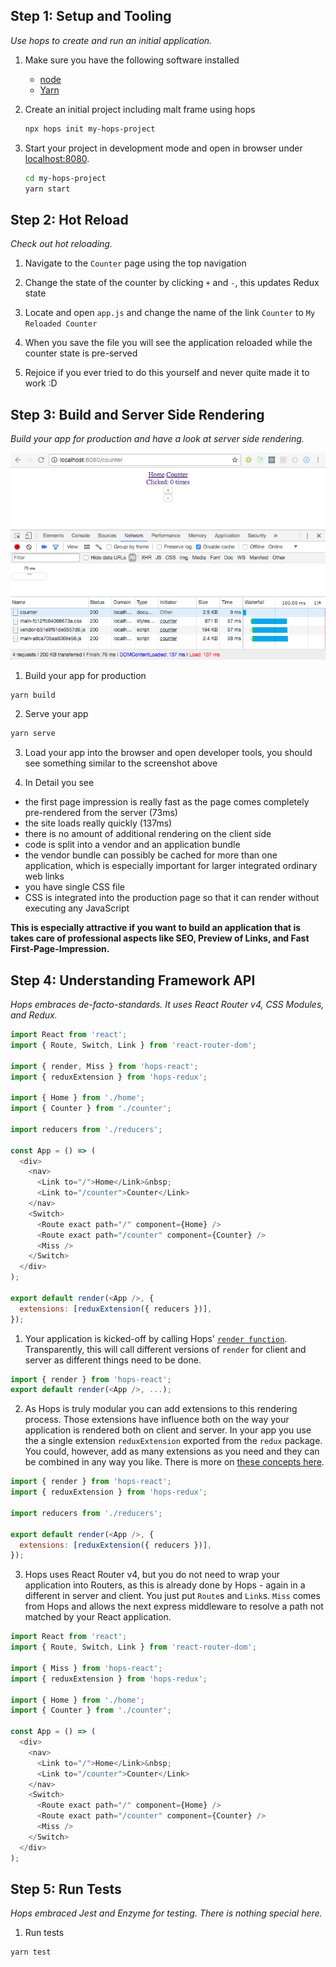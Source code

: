 ## Step 1: Setup and Tooling

_Use hops to create and run an initial application._

1. Make sure you have the following software installed

   * [node](https://nodejs.org)
   * [Yarn](https://yarnpkg.com/lang/en/docs/install/)

2. Create an initial project including malt frame using hops

   ```sh
   npx hops init my-hops-project
   ```

3. Start your project in development mode and open in browser under [localhost:8080](http://localhost:8080/).
   ```sh
   cd my-hops-project
   yarn start
   ```

## Step 2: Hot Reload

_Check out hot reloading._

1. Navigate to the `Counter` page using the top navigation

2. Change the state of the counter by clicking `+` and `-`, this updates Redux state

3. Locate and open `app.js` and change the name of the link `Counter` to `My Reloaded Counter`

4. When you save the file you will see the application reloaded while the counter state is pre-served

5. Rejoice if you ever tried to do this yourself and never quite made it to work :D

## Step 3: Build and Server Side Rendering

_Build your app for production and have a look at server side rendering._

![Screenshot of Production Build App](./screenshot-counter-serve.png)

1. Build your app for production

```sh
yarn build
```

2. Serve your app

```sh
yarn serve
```

3. Load your app into the browser and open developer tools, you should see something similar to the screenshot above

4. In Detail you see

* the first page impression is really fast as the page comes completely pre-rendered from the server (73ms)
* the site loads really quickly (137ms)
* there is no amount of additional rendering on the client side
* code is split into a vendor and an application bundle
* the vendor bundle can possibly be cached for more than one application, which is especially important for larger integrated ordinary web links
* you have single CSS file
* CSS is integrated into the production page so that it can render without executing any JavaScript

**This is especially attractive if you want to build an application that is takes care of professional aspects like SEO, Preview of Links, and Fast First-Page-Impression.**

## Step 4: Understanding Framework API

_Hops embraces de-facto-standards. It uses React Router v4, CSS Modules, and Redux._

```javascript
import React from 'react';
import { Route, Switch, Link } from 'react-router-dom';

import { render, Miss } from 'hops-react';
import { reduxExtension } from 'hops-redux';

import { Home } from './home';
import { Counter } from './counter';

import reducers from './reducers';

const App = () => (
  <div>
    <nav>
      <Link to="/">Home</Link>&nbsp;
      <Link to="/counter">Counter</Link>
    </nav>
    <Switch>
      <Route exact path="/" component={Home} />
      <Route exact path="/counter" component={Counter} />
      <Miss />
    </Switch>
  </div>
);

export default render(<App />, {
  extensions: [reduxExtension({ reducers })],
});
```

1. Your application is kicked-off by calling Hops' [`render function`](../packages/react/README.md##renderreactelement-config). Transparently, this will call different versions of `render` for client and server as different things need to be done.

```javascript
import { render } from 'hops-react';
export default render(<App />, ...);
```

2. As Hops is truly modular you can add extensions to this rendering process. Those extensions have influence both on the way your application is rendered both on client and server. In your app you use the a single extension `reduxExtension` exported from the `redux` package. You could, however, add as many extensions as you need and they can be combined in any way you like. There is more on [these concepts here](./concepts.md).

```javascript
import { render } from 'hops-react';
import { reduxExtension } from 'hops-redux';

import reducers from './reducers';

export default render(<App />, {
  extensions: [reduxExtension({ reducers })],
});
```

3. Hops uses React Router v4, but you do not need to wrap your application into Routers, as this is already done by Hops - again in a different in server and client. You just put `Route`s and `Link`s. `Miss` comes from Hops and allows the next express middleware to resolve a path not matched by your React application.

```javascript
import React from 'react';
import { Route, Switch, Link } from 'react-router-dom';

import { Miss } from 'hops-react';
import { reduxExtension } from 'hops-redux';

import { Home } from './home';
import { Counter } from './counter';

const App = () => (
  <div>
    <nav>
      <Link to="/">Home</Link>&nbsp;
      <Link to="/counter">Counter</Link>
    </nav>
    <Switch>
      <Route exact path="/" component={Home} />
      <Route exact path="/counter" component={Counter} />
      <Miss />
    </Switch>
  </div>
);
```

## Step 5: Run Tests

_Hops embraced Jest and Enzyme for testing. There is nothing special here._

1. Run tests

```sh
yarn test
```
